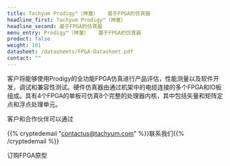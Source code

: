 ```yaml
---
title: Tachyum Prodigy™（神童）   基于FPGA的仿真器
headline_first: Tachyum Prodigy™（神童）
headline_second: 基于FPGA的仿真器
menu_entry: Prodigy™（神童）   基于FPGA的仿真器
product: false
weight: 101
datasheet: /datasheets/FPGA-Datasheet.pdf
contact: ""
---
```

客户将能够使用Prodigy的全功能FPGA仿真进行产品评估，性能测量以及软件开发，调试和兼容性测试。硬件仿真器由通过机架中的电缆连接的多个FPGA和IO板组成。具有4个FPGA的单板可仿真8个完整的处理器内核，其中包括矢量和矩阵定点和浮点处理单元。

客户和合作伙伴可以通过[](mailto:contactus@tachyum.com)

{{% cryptedemail "contactus@tachyum.com" %}}联系我们{{% /cryptedemail %}}

订购FPGA原型